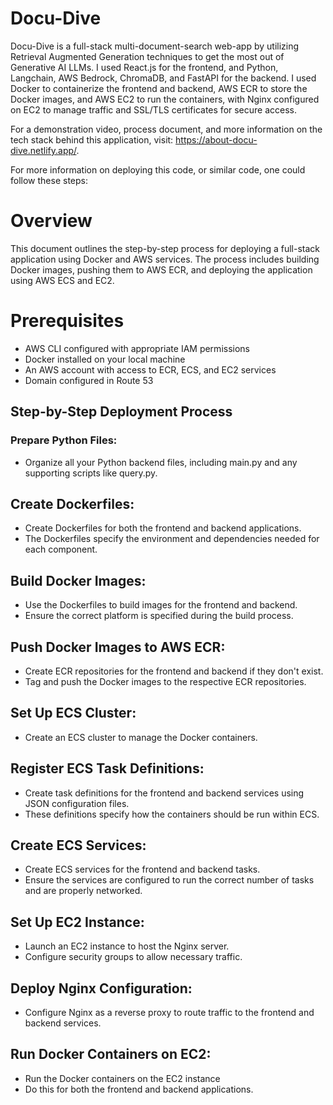 # Docu-Dive
Docu-Dive is a full-stack multi-document-search web-app by utilizing Retrieval Augmented Generation techniques to get the most out of Generative AI LLMs. I used React.js for the frontend, and Python, Langchain, AWS Bedrock, ChromaDB, and FastAPI for the backend. I used Docker to containerize the frontend and backend, AWS ECR to store the Docker images, and AWS EC2 to run the containers, with Nginx configured on EC2 to manage traffic and SSL/TLS certificates for secure access. 

For a demonstration video, process document, and more information on the tech stack behind this application, visit: https://about-docu-dive.netlify.app/.

For more information on deploying this code, or similar code, one could follow these steps:

# Overview
This document outlines the step-by-step process for deploying a full-stack application using Docker and AWS services. The process includes building Docker images, pushing them to AWS ECR, and deploying the application using AWS ECS and EC2.

# Prerequisites
- AWS CLI configured with appropriate IAM permissions
- Docker installed on your local machine
- An AWS account with access to ECR, ECS, and EC2 services
- Domain configured in Route 53

## Step-by-Step Deployment Process
### Prepare Python Files:
- Organize all your Python backend files, including main.py and any supporting scripts like query.py.
## Create Dockerfiles:
- Create Dockerfiles for both the frontend and backend applications.
- The Dockerfiles specify the environment and dependencies needed for each component.
## Build Docker Images:
- Use the Dockerfiles to build images for the frontend and backend.
- Ensure the correct platform is specified during the build process.
## Push Docker Images to AWS ECR:
- Create ECR repositories for the frontend and backend if they don't exist.
- Tag and push the Docker images to the respective ECR repositories.
## Set Up ECS Cluster:
- Create an ECS cluster to manage the Docker containers.
## Register ECS Task Definitions:
- Create task definitions for the frontend and backend services using JSON configuration files.
- These definitions specify how the containers should be run within ECS.
## Create ECS Services:
- Create ECS services for the frontend and backend tasks.
- Ensure the services are configured to run the correct number of tasks and are properly networked.
## Set Up EC2 Instance:
- Launch an EC2 instance to host the Nginx server.
- Configure security groups to allow necessary traffic.
## Deploy Nginx Configuration:
- Configure Nginx as a reverse proxy to route traffic to the frontend and backend services.
## Run Docker Containers on EC2:
- Run the Docker containers on the EC2 instance
- Do this for both the frontend and backend applications.
